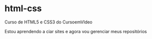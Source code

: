 # html-css
 Curso de HTML5 e CSS3 do CursoemVIdeo

Estou aprendendo a ciar sites e agora vou gerenciar meus repositórios